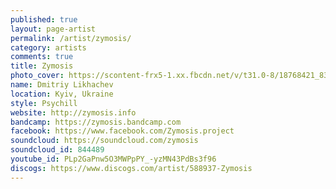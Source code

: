 ```yaml
---
published: true
layout: page-artist
permalink: /artist/zymosis/
category: artists
comments: true
title: Zymosis
photo_cover: https://scontent-frx5-1.xx.fbcdn.net/v/t31.0-8/18768421_830975260393165_2614610363443809064_o.jpg?oh=4c3ed86c7f626ca360934f50fab55fc9&oe=59E1AEF9
name: Dmitriy Likhachev
location: Kyiv, Ukraine
style: Psychill
website: http://zymosis.info
bandcamp: https://zymosis.bandcamp.com
facebook: https://www.facebook.com/Zymosis.project
soundcloud: https://soundcloud.com/zymosis
soundcloud_id: 844489
youtube_id: PLp2GaPnw5O3MWPpPY_-yzMN43PdBs3f96
discogs: https://www.discogs.com/artist/588937-Zymosis
---
```

